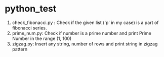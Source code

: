 # python_test

1. check_fibonacci.py : Check if the given list ('p' in my case) is a part of fibonacci series.</br>
2. prime_num.py: Check if number is a prime number and print Prime Number in the range (1, 100) </br>
3. zigzag.py: Insert any string, number of rows and print string in zigzag pattern </br>
